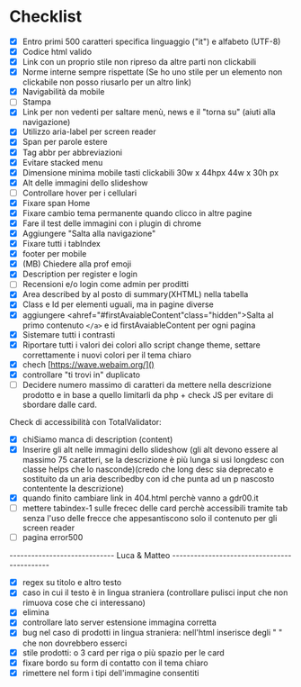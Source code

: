 # Checklist

- [X] Entro primi 500 caratteri specifica linguaggio ("it") e alfabeto (UTF-8)
- [X] Codice html valido
- [X] Link con un proprio stile non ripreso da altre parti non clickabili
- [X] Norme interne sempre rispettate (Se ho uno stile per un elemento non clickabile non posso riusarlo per un altro link)
- [X] Navigabilità da mobile
- [ ] Stampa
- [X] Link per non vedenti per saltare menù, news e il "torna su" (aiuti alla navigazione)
- [X] Utilizzo aria-label per screen reader
- [X] Span per parole estere
- [X] Tag abbr per abbreviazioni
- [X] Evitare stacked menu
- [X] Dimensione minima mobile tasti clickabili 30w x 44hpx 44w x 30h px
- [X] Alt delle immagini dello slideshow
- [ ] Controllare hover per i cellulari
- [X] Fixare span Home
- [X] Fixare cambio tema permanente quando clicco in altre pagine
- [X] Fare il test delle immagini con i plugin di chrome
- [X] Aggiungere "Salta alla navigazione"
- [X] Fixare tutti i tabIndex
- [X] footer per mobile
- [X] (MB) Chiedere alla prof emoji
- [X] Description per register e login
- [ ] Recensioni e/o login come admin per proditti
- [X] Area described by al posto di summary(XHTML) nella tabella
- [X] Class e Id per elementi uguali, ma in pagine diverse
- [X] aggiungere <ahref="#firstAvaiableContent"class="hidden">Salta al primo contenuto `</a>` e id firstAvaiableContent per ogni pagina
- [X] Sistemare tutti i contrasti
- [X] Riportare tutti i valori dei colori allo script change theme, settare correttamente i nuovi colori per il tema chiaro
- [X] chech [https://wave.webaim.org/]()
- [X] controllare "ti trovi in" duplicato
- [ ] Decidere numero massimo di caratteri da mettere nella descrizione prodotto e in base a quello limitarli da php + check JS per evitare di sbordare dalle card.

Check di accessibilità con TotalValidator:

- [X] chiSiamo manca di description (content)
- [X] Inserire gli alt nelle immagini dello slideshow (gli alt devono essere al massimo 75 caratteri, se la descrizione è più lunga si usi longdesc con classe helps che lo nasconde)(credo che long desc sia deprecato e sostituito da un aria describedby con id che punta ad un p nascosto contentente la descrizione)
- [X] quando finito cambiare link in 404.html perchè vanno a gdr00.it
- [ ] mettere tabindex-1 sulle frecec delle card perchè accessibili tramite tab senza l'uso delle frecce che appesantiscono solo il contenuto per gli screen reader
- [ ] pagina error500

----------------------------- Luca & Matteo --------------------------------------------

- [X] regex su titolo e altro testo
- [X] caso in cui il testo è in lingua straniera (controllare pulisci input che non rimuova cose che ci interessano)
- [X] elimina
- [X] controllare lato server estensione immagina corretta
- [X] bug nel caso di prodotti in lingua straniera: nell'html inserisce degli " " che non dovrebbero esserci
- [X] stile prodotti: o 3 card per riga o più spazio per le card
- [X] fixare bordo su form di contatto con il tema chiaro
- [X] rimettere nel form i tipi dell'immagine consentiti
